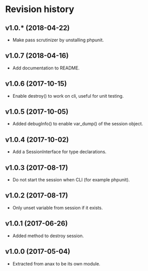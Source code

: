Revision history
=================================


v1.0.* (2018-04-22)
---------------------------------

* Make pass scrutinizer by unstalling phpunit.


v1.0.7 (2018-04-16)
---------------------------------

* Add documentation to README.


v1.0.6 (2017-10-15)
---------------------------------

* Enable destroy() to work on cli, useful for unit testing.


v1.0.5 (2017-10-05)
---------------------------------

* Added debugInfo() to enable var_dump() of the session object.


v1.0.4 (2017-10-02)
---------------------------------

* Add a SessionInterface for type declarations.


v1.0.3 (2017-08-17)
---------------------------------

* Do not start the session when CLI (for example phpunit).


v1.0.2 (2017-08-17)
---------------------------------

* Only unset variable from session if it exists.


v1.0.1 (2017-06-26)
---------------------------------

* Added method to destroy session.


v1.0.0 (2017-05-04)
---------------------------------

* Extracted from anax to be its own module.
